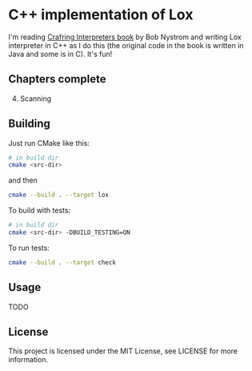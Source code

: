 C++ implementation of Lox
=========================

I'm reading [Crafring Interpreters book](http://craftinginterpreters.com/) by
Bob Nystrom and writing Lox interpreter in C++ as I do this (the original code
in the book is written in Java and some is in C). It's fun!

Chapters complete
---

4. Scanning

Building
---

Just run CMake like this:

```sh
# in build dir
cmake <src-dir>
```

and then

```sh
cmake --build . --target lox
```

To build with tests:

```sh
# in build dir
cmake <src-dir> -DBUILD_TESTING=ON
```

To run tests:

```sh
cmake --build . --target check
```

Usage
---

TODO

License
---
This project is licensed under the MIT License, see LICENSE for more information.
